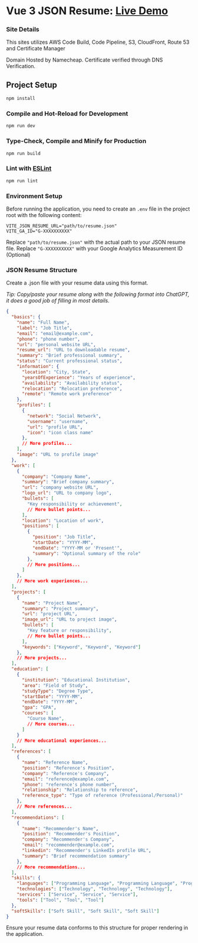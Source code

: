 # Vue 3 JSON Resume: [Live Demo](https://lgrimsley.com)

### Site Details
This sites utilizes AWS Code Build, Code Pipeline, S3, CloudFront, Route 53 and Certificate Manager

Domain Hosted by Namecheap.  Certificate verified through DNS Verification.

## Project Setup

```sh
npm install
```
### Compile and Hot-Reload for Development

```sh
npm run dev
```

### Type-Check, Compile and Minify for Production

```sh
npm run build
```

### Lint with [ESLint](https://eslint.org/)

```sh
npm run lint
```


### Environment Setup

Before running the application, you need to create an `.env` file in the project root with the following content:

```env
VITE_JSON_RESUME_URL="path/to/resume.json"
VITE_GA_ID="G-XXXXXXXXXX"
```

Replace `"path/to/resume.json"` with the actual path to your JSON resume file.
Replace `"G-XXXXXXXXXX"` with your Google Analytics Measurement ID (Optional)


### JSON Resume Structure

Create a .json file with your resume data using this format. 

*Tip: Copy/paste your resume along with the following format into ChatGPT, it does a good job of filling in most details.*

```JSON
{
  "basics": {
    "name": "Full Name",
    "label": "Job Title",
    "email": "email@example.com",
    "phone": "phone number",
    "url": "personal website URL",
    "resume_url": "URL to downloadable resume",
    "summary": "Brief professional summary",
    "status": "Current professional status",
    "information": {
      "location": "City, State",
      "yearsOfExperience": "Years of experience",
      "availability": "Availability status",
      "relocation": "Relocation preference",
      "remote": "Remote work preference"
    },
    "profiles": [
      {
        "network": "Social Network",
        "username": "username",
        "url": "profile URL",
        "icon": "icon class name"
      },
      // More profiles...
    ],
    "image": "URL to profile image"
  },
  "work": [
    {
      "company": "Company Name",
      "summary": "Brief company summary",
      "url": "company website URL",
      "logo_url": "URL to company logo",
      "bullets": [
        "Key responsibility or achievement",
        // More bullet points...
      ],
      "location": "Location of work",
      "positions": [
        {
          "position": "Job Title",
          "startDate": "YYYY-MM",
          "endDate": "YYYY-MM or 'Present'",
          "summary": "Optional summary of the role"
        },
        // More positions...
      ]
    },
    // More work experiences...
  ],
  "projects": [
    {
      "name": "Project Name",
      "summary": "Project summary",
      "url": "project URL",
      "image_url": "URL to project image",
      "bullets": [
        "Key feature or responsibility",
        // More bullet points...
      ],
      "keywords": ["Keyword", "Keyword", "Keyword"]
    },
    // More projects...
  ],
  "education": [
    {
      "institution": "Educational Institution",
      "area": "Field of Study",
      "studyType": "Degree Type",
      "startDate": "YYYY-MM",
      "endDate": "YYYY-MM",
      "gpa": "GPA",
      "courses": [
        "Course Name",
        // More courses...
      ]
    }
    // More educational experiences...
  ],
  "references": [
    {
      "name": "Reference Name",
      "position": "Reference's Position",
      "company": "Reference's Company",
      "email": "reference@example.com",
      "phone": "reference's phone number",
      "relationship": "Relationship to reference",
      "reference_type": "Type of reference (Professional/Personal)"
    },
    // More references...
  ],
  "recommendations": [
    {
      "name": "Recommender's Name",
      "position": "Recommender's Position",
      "company": "Recommender's Company",
      "email": "recommender@example.com",
      "linkedin": "Recommender's LinkedIn profile URL",
      "summary": "Brief recommendation summary"
    },
    // More recommendations...
  ],
  "skills": {
    "languages": ["Programming Language", "Programming Language", "Programming Language"],
    "technologies": ["Technology", "Technology", "Technology"],
    "services": ["Service", "Service", "Service"],
    "tools": ["Tool", "Tool", "Tool"]
  },
  "softSkills": ["Soft Skill", "Soft Skill", "Soft Skill"]
}
```

Ensure your resume data conforms to this structure for proper rendering in the application.